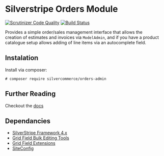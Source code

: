 Silverstripe Orders Module
==========================

[![Scrutinizer Code Quality](https://scrutinizer-ci.com/g/silvercommerce/orders-admin/badges/quality-score.png?b=1.0)](https://scrutinizer-ci.com/g/silvercommerce/orders-admin/?branch=1.0)
[![Build Status](https://travis-ci.org/silvercommerce/orders-admin.svg?branch=1.0)](https://travis-ci.org/silvercommerce/orders-admin)

Provides a simple order/sales management interface that allows the creation
of estimates and invoices via `ModelAdmin`, and if you have a product catalogue
setup allows adding of line items via an autocomplete field.

## Instalation

Install via composer:

    # composer require silvercommerce/orders-admin

## Further Reading

Checkout the [docs](docs/)

## Dependancies

* [SilverStripe Framework 4.x](https://github.com/silverstripe/silverstripe-framework)
* [Grid Field Bulk Editing Tools](https://github.com/colymba/GridFieldBulkEditingTools)
* [Grid Field Extensions](https://github.com/ajshort/silverstripe-gridfieldextensions)
* [SiteConfig](https://github.com/silverstripe/siteconfig)